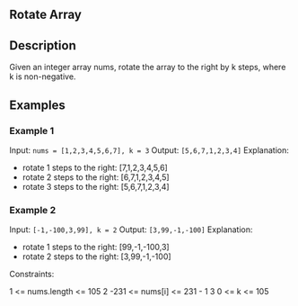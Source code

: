 ## Rotate Array

## Description

Given an integer array nums, rotate the array to the right by k steps, where k is non-negative.

## Examples

### Example 1

Input: `nums = [1,2,3,4,5,6,7], k = 3`
Output: `[5,6,7,1,2,3,4]`
Explanation:

-   rotate 1 steps to the right: [7,1,2,3,4,5,6]
-   rotate 2 steps to the right: [6,7,1,2,3,4,5]
-   rotate 3 steps to the right: [5,6,7,1,2,3,4]

### Example 2

Input: `[-1,-100,3,99], k = 2`
Output: `[3,99,-1,-100]`
Explanation:

-   rotate 1 steps to the right: [99,-1,-100,3]
-   rotate 2 steps to the right: [3,99,-1,-100]

Constraints:

1 <= nums.length <= 105
2 -231 <= nums[i] <= 231 - 1
3 0 <= k <= 105
